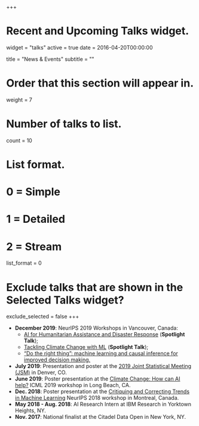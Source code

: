 +++
# Recent and Upcoming Talks widget.
widget = "talks"
active = true
date = 2016-04-20T00:00:00

title = "News & Events"
subtitle = ""

# Order that this section will appear in.
weight = 7

# Number of talks to list.
count = 10

# List format.
#   0 = Simple
#   1 = Detailed
#   2 = Stream
list_format = 0

# Exclude talks that are shown in the Selected Talks widget?
exclude_selected = false
+++
* <b>December 2019</b>: NeurIPS 2019 Workshops in Vancouver, Canada:
  * [AI for Humanitarian Assistance and Disaster Response](https://www.hadr.ai/) (<b>Spotlight Talk</b>);
  * [Tackling Climate Change with ML](https://www.climatechange.ai/NeurIPS2019_workshop.html) (<b>Spotlight Talk</b>);
  * [“Do the right thing”: machine learning and causal inference for improved decision making.](http://tripods.cis.cornell.edu/neurips19_causalml/)
* <b>July 2019</b>: Presentation and poster at the [2019 Joint Statistical Meeting (JSM)](https://ww2.amstat.org/meetings/jsm/2019/) in Denver, CO.
* <b>June 2019</b>: Poster presentation at the [Climate Change: How can AI help?](https://www.climatechange.ai/ICML2019_workshop.html) ICML 2019 workshop in Long Beach, CA.
* <b>Dec. 2018</b>: Poster presentation at the [Critiquing and Correcting Trends in Machine Learning](https://ml-critique-correct.github.io/) NeurIPS 2018 workshop in Montreal, Canada.
* <b>May 2018 - Aug. 2018</b>: AI Research Intern at IBM Research in Yorktown Heights, NY.
* <b>Nov. 2017</b>: National finalist at the Citadel Data Open in New York, NY.
